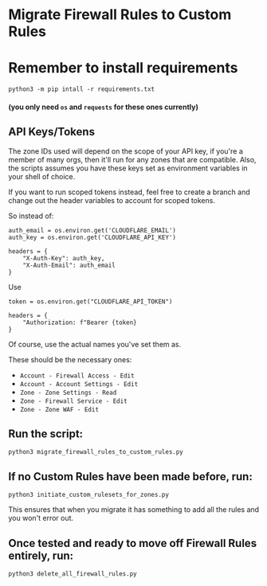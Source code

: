 # Migrate Firewall Rules to Custom Rules

# Remember to install requirements 
```python3 -m pip intall -r requirements.txt```

#### (you only need `os` and `requests` for these ones currently)

## API Keys/Tokens
The zone IDs used will depend on the scope of your API key, if you're a member of many orgs, then it'll run for any zones that are compatible. Also, the scripts assumes you have these keys set as environment variables in your shell of choice.

If you want to run scoped tokens instead, feel free to create a branch and change out the header variables to account for scoped tokens.

So instead of:

```
auth_email = os.environ.get('CLOUDFLARE_EMAIL')
auth_key = os.environ.get('CLOUDFLARE_API_KEY')

headers = {
    "X-Auth-Key": auth_key,
    "X-Auth-Email": auth_email
}
```

Use

```
token = os.environ.get("CLOUDFLARE_API_TOKEN")

headers = {
    "Authorization: f"Bearer {token}
}
```

Of course, use the actual names you've set them as.

These should be the necessary ones:
- `Account - Firewall Access - Edit`
- `Account - Account Settings - Edit`
- `Zone - Zone Settings - Read`
- `Zone - Firewall Service - Edit`
- `Zone - Zone WAF - Edit`

## Run the script:
```python3 migrate_firewall_rules_to_custom_rules.py```

## If no Custom Rules have been made before, run:
```python3 initiate_custom_rulesets_for_zones.py``` 

This ensures that when you migrate it has something to add all the rules and you won't error out.

## Once tested and ready to move off Firewall Rules entirely, run:
```python3 delete_all_firewall_rules.py```